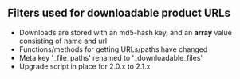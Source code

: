 ## Filters used for downloadable product URLs

* Downloads are stored with an md5-hash key, and an **array** value consisting of name and url
* Functions/methods for getting URLs/paths have changed
* Meta key '_file_paths' renamed to '_downloadable_files'
* Upgrade script in place for 2.0.x to 2.1.x